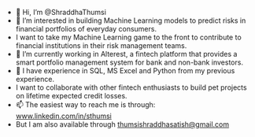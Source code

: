- 👋 Hi, I’m @ShraddhaThumsi
- 👀 I’m interested in building Machine Learning models to predict risks in financial portfolios of everyday consumers. 
- I want to take my Machine Learning game to the front to contribute to financial institutions in their risk management teams.
- 🌱 I’m currently working in Alterest, a fintech platform that provides a smart portfolio management system for bank and non-bank investors. 
- 💞️ I have experience in SQL, MS Excel and Python from my previous experience. 
- I want to collaborate with other fintech enthusiasts to build pet projects on lifetime expected credit losses.
- 📫 The easiest way to reach me is through: www.linkedin.com/in/sthumsi 
- But I am also available through thumsishraddhasatish@gmail.com

<!---
ShraddhaThumsi/ShraddhaThumsi is a ✨ special ✨ repository because its `README.md` (this file) appears on your GitHub profile.
You can click the Preview link to take a look at your changes.
--->
